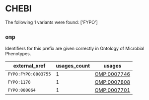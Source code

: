# CHEBI

The following 1 variants were found: ['FYPO']

## `omp`

Identifiers for this prefix are given correctly in Ontology of Microbial Phenotypes.

| external_xref       |   usages_count | usages                                            |
|---------------------|----------------|---------------------------------------------------|
| `FYPO:FYPO:0003755` |              1 | [OMP:0007746](https://bioregistry.io/OMP:0007746) |
| `FYPO:1178`         |              1 | [OMP:0007808](https://bioregistry.io/OMP:0007808) |
| `FYPO:000064`       |              1 | [OMP:0007701](https://bioregistry.io/OMP:0007701) |

